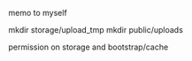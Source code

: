 memo to myself

mkdir storage/upload_tmp
mkdir public/uploads

permission on storage and bootstrap/cache